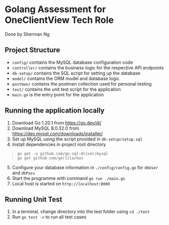 # Golang Assessment for OneClientView Tech Role
Done by Sherman Ng

## Project Structure
- `config/` contains the MySQL database configuration code
- `controller/` contains the business logic for the respective API endpoints
- `db-setup/` contains the SQL script for setting up the database
- `model/` contains the ORM model and database logic
- `postman/` contains the postman collection used for personal testing
- `test/` contains the unit test script for the application
- `main.go` is the entry point for the application

## Running the application locally
1. Download Go 1.20.1 from https://go.dev/dl/
2. Download MySQL 8.0.32.0 from https://dev.mysql.com/downloads/installer/
3. Set up MySQL using the script provided in `db-setup/setup.sql`
4. Install dependencies in project root directory
> `go get -u github.com/go-sql-driver/mysql` \
> `go get github.com/gorilla/mux`
5. Configure your database information in `./config/config.go` for `dbUser` and `dbPass`
6. Start the programme with command `go run ./main.go`
7. Local host is started on `http://localhost:8000`

## Running Unit Test
1. In a terminal, change directory into the test folder using `cd ./test`
2. Run `go test -v` to run all test cases
